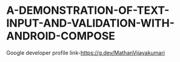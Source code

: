 # A-DEMONSTRATION-OF-TEXT-INPUT-AND-VALIDATION-WITH-ANDROID-COMPOSE


   Google developer profile link-https://g.dev/MathanVijayakumari
